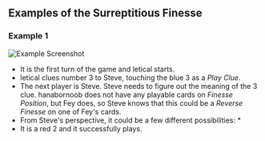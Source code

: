 ## Examples of the Surreptitious Finesse

### Example 1

![Example Screenshot](https://raw.githubusercontent.com/Zamiell/hanabi-conventions/master/img/examples/surreptitious_finesse.png)

* It is the first turn of the game and letical starts.
* letical clues number 3 to Steve, touching the blue 3 as a *Play Clue*.
* The next player is Steve. Steve needs to figure out the meaning of the 3 clue. hanabornoob does not have any playable cards on *Finesse Position*, but Fey does, so Steve knows that this could be a *Reverse Finesse* on one of Fey's cards.
* From Steve's perspective, it could be a few different possibilities:
  * 
* It is a red 2 and it successfully plays.

